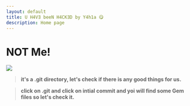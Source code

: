 ```yaml
---
layout: default
title: U H4V∃ beeN H4CK∃D by Y4h1a 😋
description: Home page
---
```

# NOT Me!
![](https://i.ibb.co/7VRm7cM/srrt.png)

> **it's a .git directory, let's check if there is any good things for us.**

> **click on .git and click on intial commit and yoi will find some Gem files so let's check it.**
